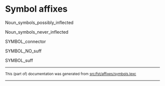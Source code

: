 
# Symbol affixes

Noun_symbols_possibly_inflected

Noun_symbols_never_inflected

SYMBOL_connector

SYMBOL_NO_suff

SYMBOL_suff

* * *

<small>This (part of) documentation was generated from [src/fst/affixes/symbols.lexc](https://github.com/giellalt/lang-mrj/blob/main/src/fst/affixes/symbols.lexc)</small>

---


